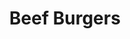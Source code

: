 ---
burger_image: "/images/burger-2.jpg"
title: "Beef Burgers"
title_fr: "F Beef Burgers"
burger_content: "Far far away, behind the word mountains, far from the countries Vokalia and Consonantia"
burger_content_fr: "Far far away, behind the word mountains, far from the countries Vokalia and Consonantia"
burger_price: "$2.90"
burger_price_fr: "$2.90"
type: "burger"
---